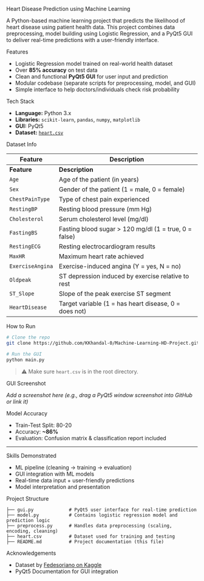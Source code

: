 Heart Disease Prediction using Machine Learning

A Python-based machine learning project that predicts the likelihood of heart disease using patient health data. This project combines data preprocessing, model building using Logistic Regression, and a PyQt5 GUI to deliver real-time predictions with a user-friendly interface.

Features

- Logistic Regression model trained on real-world health dataset
- Over **85% accuracy** on test data
- Clean and functional **PyQt5 GUI** for user input and prediction
- Modular codebase (separate scripts for preprocessing, model, and GUI)
- Simple interface to help doctors/individuals check risk probability

Tech Stack

- **Language:** Python 3.x  
- **Libraries:** `scikit-learn`, `pandas`, `numpy`, `matplotlib`  
- **GUI:** PyQt5  
- **Dataset:** [`heart.csv`](https://www.kaggle.com/datasets/fedesoriano/heart-failure-prediction)

Dataset Info

| Feature | Description |
|--------|-------------|
| **Feature**      | **Description**                                       |
| `Age`            | Age of the patient (in years)                         |
| `Sex`            | Gender of the patient (1 = male, 0 = female)          |
| `ChestPainType`  | Type of chest pain experienced                        |
| `RestingBP`      | Resting blood pressure (mm Hg)                        |
| `Cholesterol`    | Serum cholesterol level (mg/dl)                       |
| `FastingBS`      | Fasting blood sugar > 120 mg/dl (1 = true, 0 = false) |
| `RestingECG`     | Resting electrocardiogram results                     |
| `MaxHR`          | Maximum heart rate achieved                           |
| `ExerciseAngina` | Exercise-induced angina (Y = yes, N = no)             |
| `Oldpeak`        | ST depression induced by exercise relative to rest    |
| `ST_Slope`       | Slope of the peak exercise ST segment                 |
| `HeartDisease`   | Target variable (1 = has heart disease, 0 = does not) |




How to Run

```bash
# Clone the repo
git clone https://github.com/KKhandal-0/Machine-Learning-HD-Project.git

# Run the GUI
python main.py
```

> ⚠️ Make sure `heart.csv` is in the root directory.

GUI Screenshot

_Add a screenshot here (e.g., drag a PyQt5 window screenshot into GitHub or link it)_


Model Accuracy

- Train-Test Split: 80-20
- Accuracy: **~86%**
- Evaluation: Confusion matrix & classification report included

---
Skills Demonstrated

- ML pipeline (cleaning → training → evaluation)
- GUI integration with ML models
- Real-time data input + user-friendly predictions
- Model interpretation and presentation


Project Structure

```
├── gui.py             # PyQt5 user interface for real-time prediction
├── model.py           # Contains logistic regression model and prediction logic
├── preprocess.py      # Handles data preprocessing (scaling, encoding, cleaning)
├── heart.csv          # Dataset used for training and testing
├── README.md          # Project documentation (this file)
```


Acknowledgements

- Dataset by [Fedesoriano on Kaggle](https://www.kaggle.com/datasets/fedesoriano/heart-failure-prediction)
- PyQt5 Documentation for GUI integration
